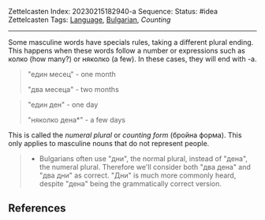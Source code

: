 Zettelcasten Index: 20230215182940-a
Sequence:
Status: #idea
Zettelcasten Tags: [Language](../map-of-content/Language.md), [Bulgarian](../map-of-content/Bulgarian.md), *Counting*

---

Some masculine words have specials rules, taking a different plural ending. This happens when these words follow a number or expressions such as колко (how many?) or няколко (a few). In these cases, they will end with -a.

 > 
 > "един месец" - one month
 > 
 > "два месеца" - two months

 > 
 > "един ден" - one day
 > 
 > "няколко дена\*" - a few days

This is called the *numeral plural* or *counting form* (бройна форма). This only applies to masculine nouns that do not represent people.

 > 
 > * Bulgarians often use "дни", the normal plural, instead of "дена", the numeral plural. Therefore we'll consider both "два дена" and "два дни" as correct. "Дни" is much more commonly heard, despite "дена" being the grammatically correct version.

## References
